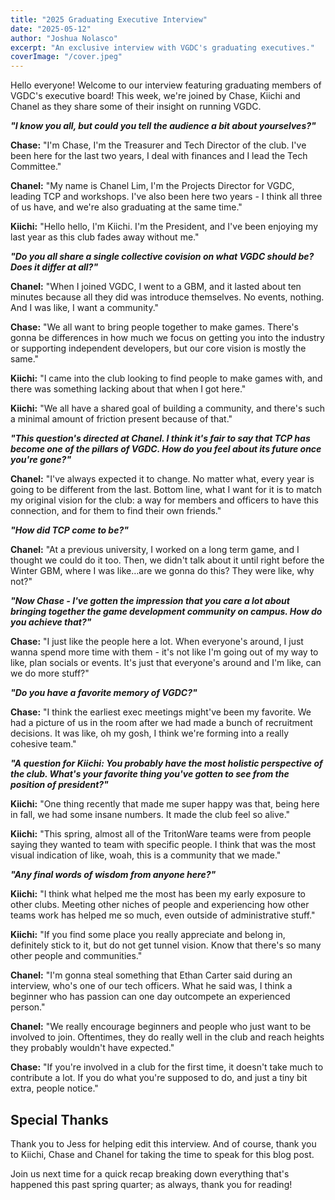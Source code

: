 ```yaml
---
title: "2025 Graduating Executive Interview"
date: "2025-05-12"
author: "Joshua Nolasco"
excerpt: "An exclusive interview with VGDC's graduating executives."
coverImage: "/cover.jpeg"
---
```


Hello everyone!  Welcome to our interview featuring graduating members of VGDC's executive board! This week, we're joined by Chase, Kiichi and Chanel as they share some of their insight on running VGDC. 

<i>**"I know you all, but could you tell the audience a bit about yourselves?"**</i>

**Chase:** "I'm Chase, I'm the Treasurer and Tech Director of the club. I've been here for the last two years, I deal with finances and I lead the Tech Committee."

**Chanel:** "My name is Chanel Lim, I'm the Projects Director for VGDC, leading TCP and workshops. I've also been here two years - I think all three of us have, and we're also graduating at the same time."

**Kiichi:** "Hello hello, I'm Kiichi. I'm the President, and I've been enjoying my last year as this club fades away without me."

<i>**"Do you all share a single collective covision on what VGDC should be? Does it differ at all?"**</i>

**Chanel:** "When I joined VGDC, I went to a GBM, and it lasted about ten minutes because all they did was introduce themselves. No events, nothing. And I was like, I want a community."

**Chase:** "We all want to bring people together to make games. There's gonna be differences in how much we focus on getting you into the industry or supporting independent developers, but our core vision is mostly the same."

**Kiichi:** "I came into the club looking to find people to make games with, and there was something lacking about that when I got here."

**Kiichi:** "We all have a shared goal of building a community, and there's such a minimal amount of friction present because of that."

<i>**"This question's directed at Chanel. I think it's fair to say that TCP has become one of the pillars of VGDC. How do you feel about its future once you're gone?"**</i>

**Chanel:** "I've always expected it to change. No matter what, every year is going to be different from the last. Bottom line, what I want for it is to match my original vision for the club: a way for members and officers to have this connection, and for them to find their own friends."

<i>**"How did TCP come to be?"**</i>

**Chanel:** "At a previous university, I worked on a long term game, and I thought we could do it too. Then, we didn't talk about it until right before the Winter GBM, where I was like…are we gonna do this? They were like, why not?" 

<i>**"Now Chase - I've gotten the impression that you care a lot about bringing together the game development community on campus. How do you achieve that?"**</i>

**Chase:** "I just like the people here a lot. When everyone's around, I just wanna spend more time with them - it's not like I'm going out of my way to like, plan socials or events. It's just that everyone's around and I'm like, can we do more stuff?"

<i>**"Do you have a favorite memory of VGDC?"**</i>

**Chase:** "I think the earliest exec meetings might've been my favorite. We had a picture of us in the room after we had made a bunch of recruitment decisions. It was like, oh my gosh, I think we're forming into a really cohesive team."

<i>**"A question for Kiichi: You probably have the most holistic perspective of the club. What's your favorite thing you've gotten to see from the position of president?"**</i>

**Kiichi:** "One thing recently that made me super happy was that, being here in fall, we had some insane numbers. It made the club feel so alive."

**Kiichi:** "This spring, almost all of the TritonWare teams were from people saying they wanted to team with specific people. I think that was the most visual indication of like, woah, this is a community that we made."

<i>**"Any final words of wisdom from anyone here?"**</i>

**Kiichi:** "I think what helped me the most has been my early exposure to other clubs. Meeting other niches of people and experiencing how other teams work has helped me so much, even outside of administrative stuff."

**Kiichi:** "If you find some place you really appreciate and belong in, definitely stick to it, but do not get tunnel vision. Know that there's so many other people and communities."

**Chanel:** "I'm gonna steal something that Ethan Carter said during an interview, who's one of our tech officers. What he said was, I think a beginner who has passion can one day outcompete an experienced person."

**Chanel:** "We really encourage beginners and people who just want to be involved to join. Oftentimes, they do really well in the club and reach heights they probably wouldn't have expected."

**Chase:** "If you're involved in a club for the first time, it doesn't take much to contribute a lot. If you do what you're supposed to do, and just a tiny bit extra, people notice."

## Special Thanks

Thank you to Jess for helping edit this interview. And of course, thank you to Kiichi, Chase and Chanel for taking the time to speak for this blog post. 

Join us next time for a quick recap breaking down everything that's happened this past spring quarter; as always, thank you for reading! 

